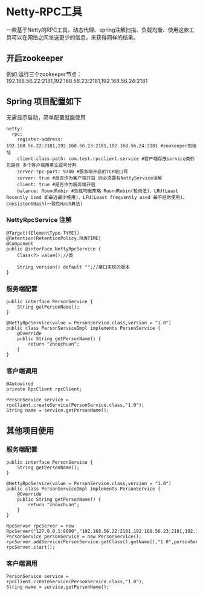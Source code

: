 # Netty-RPC工具
一款基于Netty的RPC工具，动态代理、spring注解扫描、负载均衡、使用这款工具可以在网络之间发送更少的信息，来获得同样的结果。
## 开启zookeeper
例如:运行三个zookeeper节点：192.168.56.22:2181,192.168.56.23:2181,192.168.56.24:2181
## Spring 项目配置如下
无需显示启动，简单配置就能使用
```
netty:
  rpc:
    register-address: 192.168.56.22:2181,192.168.56.23:2181,192.168.56.24:2181 #zookeeper的地址
    client-class-path: com.test.rpcclient.service #客户端存放service类的包路径 多个客户端用英文逗号分割
    server-rpc-port: 9700 #服务端开启的TCP端口号
    server: true #是否作为客户端开启 则必须要有NettyService注解
    client: true #是否作为服务端开启
    balance: RoundRobin #负载均衡策略 RoundRobin(轮询法)、LRU(Least Recently Used 即最近最少使用)、LFU(Least frequently used 最不经常使用)、ConsistentHash(一致性Hash算法)
```
### NettyRpcService 注解
```
@Target({ElementType.TYPE})
@Retention(RetentionPolicy.RUNTIME)
@Component
public @interface NettyRpcService {
    Class<?> value();//类

    String version() default "";//接口实现的版本
}
```

### 服务端配置
```
public interface PersonService {
    String getPersonName();
}

@NettyRpcService(value = PersonService.class,version = "1.0")
public class PersonServiceImpl implements PersonService {
    @Override
    public String getPersonName() {
        return "zhouchuan";
    }
}
```

### 客户端调用
```
@Autowired
private RpcClient rpcClient;

PersonService service = rpcClient.createService(PersonService.class,"1.0");
String name = service.getPersonName();
```

## 其他项目使用
### 服务端配置
```
public interface PersonService {
    String getPersonName();
}

@NettyRpcService(value = PersonService.class,version = "1.0")
public class PersonServiceImpl implements PersonService {
    @Override
    public String getPersonName() {
        return "zhouchuan";
    }
}

RpcServer rpcServer = new RpcServer("127.0.0.1:8080","192.168.56.22:2181,192.168.56.23:2181,192.168.56.24:2181");
PersonService personService = new PersonService();
rpcServer.addService(PersonService.getClass().getName(),"1.0",personService)
rpcServer.start();
```

### 客户端调用
```
PersonService service = rpcClient.createService(PersonService.class,"1.0");
String name = service.getPersonName();
```

